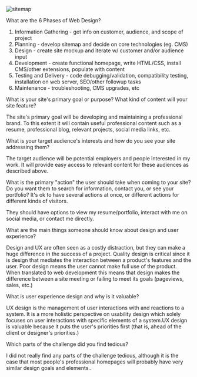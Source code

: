 ![sitemap](/imgs/site-map.png)


What are the 6 Phases of Web Design?

1. Information Gathering - get info on customer, audience, and scope of project
2. Planning - develop sitemap and decide on core technologies (eg. CMS)
3. Design - create site mockup and iterate w/ customer and/or audience input
4. Development - create functional homepage, write HTML/CSS, install CMS/other extensions, populate with content
5. Testing and Delivery - code debugging/validation, compatibility testing, installation on web server, SEO/other followup tasks
6. Maintenance - troubleshooting, CMS upgrades, etc

What is your site's primary goal or purpose? What kind of content will your site feature?

The site's primary goal will be developing and maintaining a professional brand. To this extent it will contain useful professional content such as a resume, professional blog, relevant projects, social media links, etc.

What is your target audience's interests and how do you see your site addressing them?

The target audience will be potential employers and people interested in my work. It will provide easy access to relevant content for these audiences as described above.

What is the primary "action" the user should take when coming to your site? Do you want them to search for information, contact you, or see your portfolio? It's ok to have several actions at once, or different actions for different kinds of visitors.

They should have options to view my resume/portfolio, interact with me on social media, or contact me directly.

What are the main things someone should know about design and user experience?

Design and UX are often seen as a costly distraction, but they can make a huge difference in the success of a project. Quality design is critical since it is design that mediates the interaction between a product's features and the user. Poor design means the user cannot make full use of the product. When translated to web development this means that design makes the difference between a site meeting or failing to meet its goals (pageviews, sales, etc.)

What is user experience design and why is it valuable?

UX design is the management of user interactions with and reactions to a system. It is a more holistic perspective on usability design which solely focuses on user interactions with specific elements of a system.UX design is valuable because it puts the user's priorities first (that is, ahead of the client or designer's priorities.)

Which parts of the challenge did you find tedious?

I did not really find any parts of the challenge tedious, although it is the case that most people's professional homepages will probably have very similar design goals and elements..